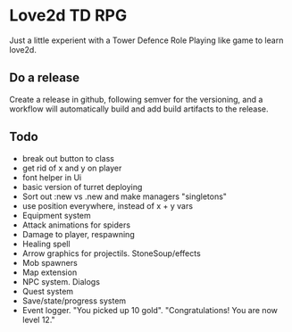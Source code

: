 # Love2d TD RPG

Just a little experient with a Tower Defence Role Playing like game to learn love2d.

## Do a release

Create a release in github, following semver for the versioning, and a workflow will automatically build and add build artifacts to the release.

## Todo

* break out button to class
* get rid of x and y on player
* font helper in Ui
* basic version of turret deploying
* Sort out :new vs .new and make managers "singletons"
* use position everywhere, instead of x + y vars
* Equipment system
* Attack animations for spiders
* Damage to player, respawning
* Healing spell
* Arrow graphics for projectils. StoneSoup/effects
* Mob spawners
* Map extension
* NPC system. Dialogs
* Quest system
* Save/state/progress system
* Event logger. "You picked up 10 gold". "Congratulations! You are now level 12."
